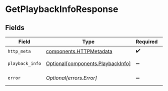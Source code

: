 # GetPlaybackInfoResponse


## Fields

| Field                                                                        | Type                                                                         | Required                                                                     | Description                                                                  |
| ---------------------------------------------------------------------------- | ---------------------------------------------------------------------------- | ---------------------------------------------------------------------------- | ---------------------------------------------------------------------------- |
| `http_meta`                                                                  | [components.HTTPMetadata](../../models/components/httpmetadata.md)           | :heavy_check_mark:                                                           | N/A                                                                          |
| `playback_info`                                                              | [Optional[components.PlaybackInfo]](../../models/components/playbackinfo.md) | :heavy_minus_sign:                                                           | Successful response                                                          |
| `error`                                                                      | *Optional[errors.Error]*                                                     | :heavy_minus_sign:                                                           | Playback not found                                                           |